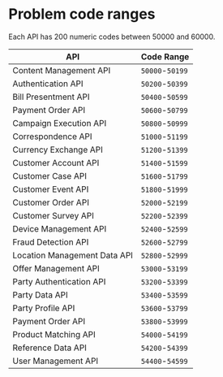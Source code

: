 Problem code ranges
===================
Each API has 200 numeric codes between 50000 and 60000.

| API                             | Code Range      |
|---------------------------------|-----------------|
| Content Management API          | `50000`-`50199` |
| Authentication API              | `50200`-`50399` |
| Bill Presentment API            | `50400`-`50599` |
| Payment Order API               | `50600`-`50799` |
| Campaign Execution API          | `50800`-`50999` |
| Correspondence API              | `51000`-`51199` |
| Currency Exchange API           | `51200`-`51399` |
| Customer Account API            | `51400`-`51599` |
| Customer Case API               | `51600`-`51799` |
| Customer Event API              | `51800`-`51999` |
| Customer Order API              | `52000`-`52199` |
| Customer Survey API             | `52200`-`52399` |
| Device Management API           | `52400`-`52599` |
| Fraud Detection API             | `52600`-`52799` |
| Location Management Data API    | `52800`-`52999` |
| Offer Management API            | `53000`-`53199` |
| Party Authentication API        | `53200`-`53399` |
| Party Data API                  | `53400`-`53599` |
| Party Profile API               | `53600`-`53799` |
| Payment Order API               | `53800`-`53999` |
| Product Matching API            | `54000`-`54199` |
| Reference Data API              | `54200`-`54399` |
| User Management API             | `54400`-`54599` |

